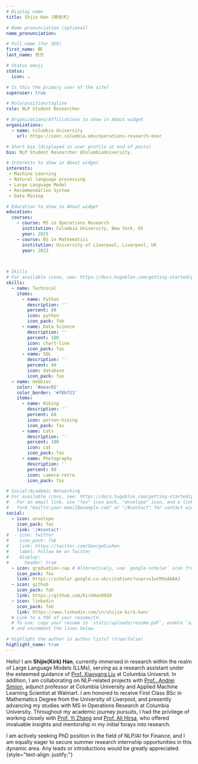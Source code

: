 ```yaml
---
# Display name
title: Shjie Han (韩世杰)

# Name pronunciation (optional)
name_pronunciation: 

# Full name (for SEO)
first_name: 韩
last_name: 世杰

# Status emoji
status:
  icon: ☕️

# Is this the primary user of the site?
superuser: true

# Role/position/tagline
role: NLP Student Researcher

# Organizations/Affiliations to show in About widget
organizations:
  - name: Columbia University
    url: https://ieor.columbia.edu/operations-research-msor

# Short bio (displayed in user profile at end of posts)
bio: NLP Student Researcher @ColumbiaUniversity.

# Interests to show in About widget
interests:
 - Machine Learning
 - Natural language processing
 - Large Language Model
 - Recommendation System
 - Data Mining

# Education to show in About widget
education:
  courses:
    - course: MS in Operations Research
      institution: Columbia University, New York, US
      year: 2025
    - course: BS in Mathematics
      institution: University of Liverpool, Liverpool, UK
      year: 2023

      

# Skills
# For available icons, see: https://docs.hugoblox.com/getting-started/page-builder/#icons
skills:
  - name: Technical
    items:
      - name: Python
        description: ''
        percent: 80
        icon: python
        icon_pack: fab
      - name: Data Science
        description: ''
        percent: 100
        icon: chart-line
        icon_pack: fas
      - name: SQL
        description: ''
        percent: 40
        icon: database
        icon_pack: fas
  - name: Hobbies
    color: '#eeac02'
    color_border: '#f0bf23'
    items:
      - name: Hiking
        description: ''
        percent: 60
        icon: person-hiking
        icon_pack: fas
      - name: Cats
        description: ''
        percent: 100
        icon: cat
        icon_pack: fas
      - name: Photography
        description: ''
        percent: 80
        icon: camera-retro
        icon_pack: fas

# Social/Academic Networking
# For available icons, see: https://docs.hugoblox.com/getting-started/page-builder/#icons
#   For an email link, use "fas" icon pack, "envelope" icon, and a link in the
#   form "mailto:your-email@example.com" or "/#contact" for contact widget.
social:
  - icon: envelope
    icon_pack: fas
    link: '/#contact'
#  - icon: twitter
#    icon_pack: fab
#    link: https://twitter.com/GeorgeCushen
#    label: Follow me on Twitter
#    display:
#      header: true
  - icon: graduation-cap # Alternatively, use `google-scholar` icon from `ai` icon pack
    icon_pack: fas
    link: https://scholar.google.co.uk/citations?user=sIwtMXoAAAAJ
  - icon: github
    icon_pack: fab
    link: https://github.com/KirkHan0920
  - icon: linkedin
    icon_pack: fab
    link: https://www.linkedin.com/in/shijie-kirk-han/
  # Link to a PDF of your resume/CV.
  # To use: copy your resume to `static/uploads/resume.pdf`, enable `ai` icons in `params.yaml`,
  # and uncomment the lines below.

# Highlight the author in author lists? (true/false)
highlight_name: true
---
```

Hello! I am <strong>Shijie(Kirk) Han</strong>, currently immersed in research within the realm of Large Language Models (LLMs), serving as a research assistant under the esteemed guidance of <a href="https://openfin.engineering.columbia.edu/people/xiao-yang-yanglet-liu" target="_blank">Prof. Xiaoyang Liu</a> at Columbia Universit. In addition, I am collaborating on NLP-related projects with <a href="https://datascience.columbia.edu/people/andrei-simion/" target="_blank">Prof.. Andrei Simion</a>, adjunct professor at Columbia University and Applied Machine Learning Scientist at Walmart. I am honored to receive First Class BSc in Mathematics Degree from the University of Liverpool, and presently advancing my studies with MS in Operations Research at Columbia University. Throughout my academic journey pursuits, I had the privilege of working closely with <a href="https://www.birmingham.ac.uk/staff/profiles/maths/zhang-yi" target="_blank">Prof. Yi Zhang</a> and <a href="https://www.engineering.columbia.edu/faculty/ali-hirsa" target="_blank">Prof. Ali Hirsa</a>, who offered invaluable insights and mentorship in my initial forays into research.

I am actively seeking PhD position in the field of NLP/AI for Finance, and I am equally eager to secure summer research internship opportunities in this dynamic area. Any leads or introductions would be greatly appreciated.
{style="text-align: justify;"}
